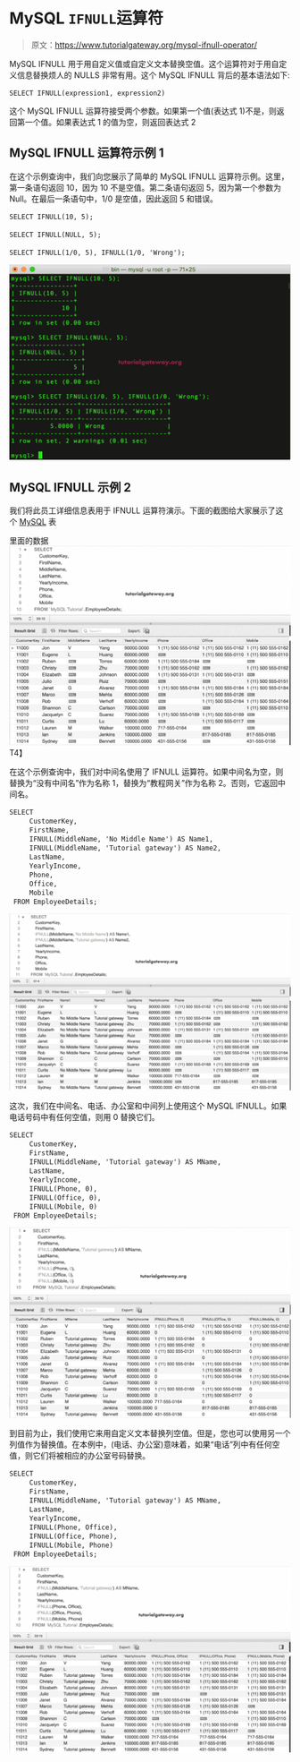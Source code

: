 # MySQL `IFNULL`运算符

> 原文：<https://www.tutorialgateway.org/mysql-ifnull-operator/>

MySQL IFNULL 用于用自定义值或自定义文本替换空值。这个运算符对于用自定义信息替换烦人的 NULLS 非常有用。这个 MySQL IFNULL 背后的基本语法如下:

```
SELECT IFNULL(expression1, expression2) 
```

这个 MySQL IFNULL 运算符接受两个参数。如果第一个值(表达式 1)不是，则返回第一个值。如果表达式 1 的值为空，则返回表达式 2

## MySQL IFNULL 运算符示例 1

在这个示例查询中，我们向您展示了简单的 MySQL IFNULL 运算符示例。这里，第一条语句返回 10，因为 10 不是空值。第二条语句返回 5，因为第一个参数为 Null。在最后一条语句中，1/0 是空值，因此返回 5 和错误。

```
SELECT IFNULL(10, 5);

SELECT IFNULL(NULL, 5);

SELECT IFNULL(1/0, 5), IFNULL(1/0, 'Wrong');
```

![MySQL IFNULL Operator 1](img/8dd3731579904e0cd78d1dd4e007bff2.png)

## MySQL IFNULL 示例 2

我们将此员工详细信息表用于 IFNULL 运算符演示。下面的截图给大家展示了这个 [MySQL](https://www.tutorialgateway.org/mysql-tutorial/) 表

里面的数据![MySQL IFNULL Operator 2](img/6797387db779a3ae468bc87d87684368.png)T4】

在这个示例查询中，我们对中间名使用了 IFNULL 运算符。如果中间名为空，则替换为“没有中间名”作为名称 1，替换为“教程网关”作为名称 2。否则，它返回中间名。

```
SELECT 
     CustomerKey,
     FirstName, 
     IFNULL(MiddleName, 'No Middle Name') AS Name1,
     IFNULL(MiddleName, 'Tutorial gateway') AS Name2,
     LastName,
     YearlyIncome,
     Phone,
     Office,
     Mobile
 FROM EmployeeDetails;
```

![MySQL IFNULL Operator 3](img/43fd6cc2c26bfe5570609dc567d32b3b.png)

这次，我们在中间名、电话、办公室和中间列上使用这个 MySQL IFNULL。如果电话号码中有任何空值，则用 0 替换它们。

```
SELECT 
     CustomerKey,
     FirstName, 
     IFNULL(MiddleName, 'Tutorial gateway') AS MName,
     LastName,
     YearlyIncome,
     IFNULL(Phone, 0),
     IFNULL(Office, 0),
     IFNULL(Mobile, 0)
 FROM EmployeeDetails;
```

![MySQL IFNULL Operator 4](img/da4dbdb2c310767abebb3ee4cac10ebc.png)

到目前为止，我们使用它来用自定义文本替换列空值。但是，您也可以使用另一个列值作为替换值。在本例中，(电话、办公室)意味着，如果“电话”列中有任何空值，则它们将被相应的办公室号码替换。

```
SELECT 
     CustomerKey,
     FirstName, 
     IFNULL(MiddleName, 'Tutorial gateway') AS MName,
     LastName,
     YearlyIncome,
     IFNULL(Phone, Office),
     IFNULL(Office, Phone),
     IFNULL(Mobile, Phone)
 FROM EmployeeDetails;
```

![MySQL IFNULL Operator 5](img/ae87e4ed27df8ab19ea89eff0e1483bd.png)